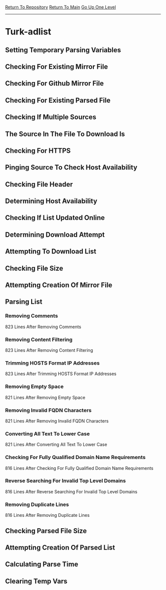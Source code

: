[Return To Repository](https://github.com/deathbybandaid/piholeparser/)
[Return To Main](https://github.com/deathbybandaid/piholeparser/blob/master/RecentRunLogs/Mainlog.md)
[Go Up One Level](https://github.com/deathbybandaid/piholeparser/blob/master/RecentRunLogs/TopLevelScripts/30-Processing-External-Blacklists.md)
____________________________________
# Turk-adlist
## Setting Temporary Parsing Variables
## Checking For Existing Mirror File
## Checking For Github Mirror File
## Checking For Existing Parsed File
## Checking If Multiple Sources
## The Source In The File To Download Is
## Checking For HTTPS
## Pinging Source To Check Host Availability
## Checking File Header
## Determining Host Availability
## Checking If List Updated Online
## Determining Download Attempt
## Attempting To Download List
## Checking File Size
## Attempting Creation Of Mirror File
## Parsing List
### Removing Comments
823 Lines After Removing Comments
### Removing Content Filtering
823 Lines After Removing Content Filtering
### Trimming HOSTS Format IP Addresses
823 Lines After Trimming HOSTS Format IP Addresses
### Removing Empty Space
821 Lines After Removing Empty Space
### Removing Invalid FQDN Characters
821 Lines After Removing Invalid FQDN Characters
### Converting All Text To Lower Case
821 Lines After Converting All Text To Lower Case
### Checking For Fully Qualified Domain Name Requirements
816 Lines After Checking For Fully Qualified Domain Name Requirements
### Reverse Searching For Invalid Top Level Domains
816 Lines After Reverse Searching For Invalid Top Level Domains
### Removing Duplicate Lines
816 Lines After Removing Duplicate Lines
## Checking Parsed File Size
## Attempting Creation Of Parsed List
## Calculating Parse Time
## Clearing Temp Vars
